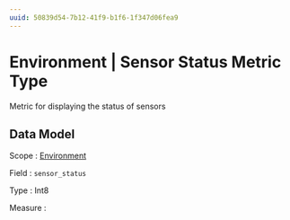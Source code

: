 ```yaml
---
uuid: 50839d54-7b12-41f9-b1f6-1f347d06fea9
---
```

# Environment | Sensor Status Metric Type

Metric for displaying the status of sensors

## Data Model

Scope
: [Environment](../../metric-scopes-reference/environment.md)

Field
: `sensor_status`

Type
: Int8

Measure
: ` `
